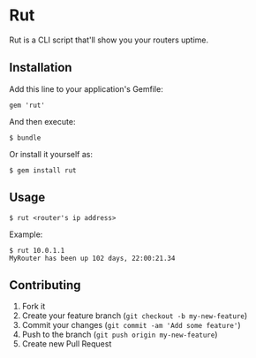 # Rut

Rut is a CLI script that'll show you your routers uptime.

## Installation

Add this line to your application's Gemfile:

    gem 'rut'

And then execute:

    $ bundle

Or install it yourself as:

    $ gem install rut

## Usage

    $ rut <router's ip address>

Example:
  
    $ rut 10.0.1.1
    MyRouter has been up 102 days, 22:00:21.34

## Contributing

1. Fork it
2. Create your feature branch (`git checkout -b my-new-feature`)
3. Commit your changes (`git commit -am 'Add some feature'`)
4. Push to the branch (`git push origin my-new-feature`)
5. Create new Pull Request
